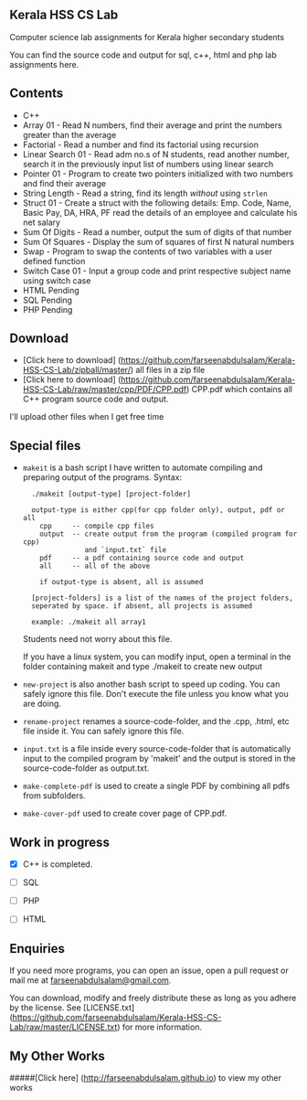
## Kerala HSS CS Lab
Computer science lab assignments for Kerala higher secondary students

You can find the source code and output for sql, c++, html and php lab assignments here.

## Contents
 * C++
  * Array 01 - Read N numbers, find their average and print the numbers
    greater than the average
  * Factorial - Read a number and find its factorial using recursion
  * Linear Search 01 - Read adm no.s of N students, read another number,
    search it in the previously input list of numbers using linear search
  * Pointer 01 - Program to create two pointers initialized with two numbers 
    and find their average
  * String Length - Read a string, find its length *without* using `strlen`
  * Struct 01 - Create a struct with the following details:
      Emp. Code, Name, Basic Pay, DA, HRA, PF
    read the details of an employee and calculate his net salary
  * Sum Of Digits - Read a number, output the sum of digits of that number
  * Sum Of Squares - Display the sum of squares of first N natural numbers
  * Swap - Program to swap the contents of two variables with a user defined
    function
  * Switch Case 01 - Input a group code and print respective subject name using
    switch case
 * HTML
  Pending
 * SQL
  Pending
 * PHP
  Pending

## Download
 * [Click here to download] (https://github.com/farseenabdulsalam/Kerala-HSS-CS-Lab/zipball/master/) all files in a zip file
 * [Click here to download] (https://github.com/farseenabdulsalam/Kerala-HSS-CS-Lab/raw/master/cpp/PDF/CPP.pdf) CPP.pdf which contains all C++ program source code and output.

 I'll upload other files when I get free time

## Special files
* `makeit` is a bash script I have written to automate compiling and preparing output of the programs.
  Syntax:
  ```
    ./makeit [output-type] [project-folder]

    output-type is either cpp(for cpp folder only), output, pdf or all
      cpp     -- compile cpp files
      output  -- create output from the program (compiled program for cpp)
                 and `input.txt` file
      pdf     -- a pdf containing source code and output
      all     -- all of the above

      if output-type is absent, all is assumed

    [project-folders] is a list of the names of the project folders,
    seperated by space. if absent, all projects is assumed

    example: ./makeit all array1
  ```
  Students need not worry about this file.

  If you have a linux system, you can modify input, open a terminal in the folder containing makeit and type ./makeit to create new output

* `new-project` is also another bash script to speed up coding. You can safely ignore this file. Don't execute the file unless you know what you are doing.
* `rename-project` renames a source-code-folder, and the .cpp, .html, etc file inside it. You can safely ignore this file.
* `input.txt` is a file inside every source-code-folder that is automatically input to the compiled program by 'makeit' and the output is stored in the source-code-folder as output.txt.
* `make-complete-pdf` is used to create a single PDF by combining all pdfs from subfolders.
* `make-cover-pdf` used to create cover page of CPP.pdf.


## Work in progress
- [x] C++ is completed.
- [ ] SQL
- [ ] PHP
- [ ] HTML


## Enquiries
If you need more programs, you can open an issue, open a pull request or mail me at farseenabdulsalam@gmail.com.

You can download, modify and freely distribute these as long as you adhere by the license.
See [LICENSE.txt] (https://github.com/farseenabdulsalam/Kerala-HSS-CS-Lab/raw/master/LICENSE.txt) for more information.

## My Other Works
#####[Click here] (http://farseenabdulsalam.github.io) to view my other works
